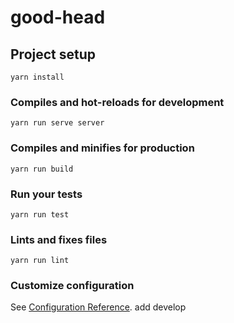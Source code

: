# good-head

## Project setup
```
yarn install
```

### Compiles and hot-reloads for development
```
yarn run serve server
```

### Compiles and minifies for production
```
yarn run build
```

### Run your tests
```
yarn run test
```

### Lints and fixes files
```
yarn run lint
```

### Customize configuration
See [Configuration Reference](https://cli.vuejs.org/config/).
add develop
